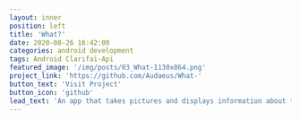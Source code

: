 ```yaml
---
layout: inner
position: left
title: 'What?'
date: 2020-08-26 16:42:00
categories: android development
tags: Android Clarifai-Api 
featured_image: '/img/posts/03_What-1130x864.png'
project_link: 'https://github.com/Audaeus/What-'
button_text: 'Visit Project'
button_icon: 'github'
lead_text: 'An app that takes pictures and displays information about them.'
---
```

